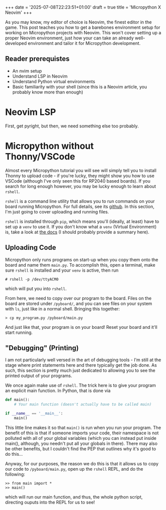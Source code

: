 +++
date = '2025-07-08T22:23:51+01:00'
draft = true
title = 'Micropython X Neovim'
+++

As you may know, my editor of choice is Neovim, the finest editor in the game. This post teaches you how to get a barebones environment setup for working on Micropython projects with Neovim. This won't cover setting up a proper Neovim environment, just how your can take an already well-developed environment and tailor it for Micropython development.

## Reader prerequistes

- An nvim setup
- Understand LSP in Neovim
- Understand Python virtual environments
- Basic familiarity with your shell (since this is a Neovim article, you probably know more than enough)

# Neovim LSP 

First, get pyright, but then, we need something else too probably.

# Micropython without Thonny/VSCode

Almost every Micropython tutorial you will see will simply tell you to install Thonny to upload code - if you're lucky, they might show you how to use VSCode (although I've only seen this for RP2040 based boards). If you search for long enough however, you may be lucky enough to learn about `rshell`.

`rshell` is a command line utility that allows you to run commands on your board running Micropython. For full details, see its [github](https://github.com/dhylands/rshell). In this section, I'm just going to cover uploading and running files.

`rshell` is installed through `pip`, which means you'll (ideally, at least) have to set up a `venv` to use it. If you don't know what a `venv` (Virtual Environment) is, take a look at [the docs](https://docs.python.org/3/library/venv.html) (I should probably provide a summary here).

## Uploading Code

Micropython only runs programs on start-up when you copy them onto the board and name them `main.py`. To accomplish this, open a terminal, make sure `rshell` is installed and your `venv` is active, then run
```shell
# rshell -p /dev/ttyACM0
```
which will put you into `rshell`. 

From here, we need to copy over our program to the board. Files on the board are stored under `/pyboard/`, and you can see files on your system with `ls`, just like in a normal shell. Bringing this together:
```shell
> cp my_program.py /pyboard/main.py
```
And just like that, your program is on your board! Reset your board and it'll start running.

## "Debugging" (Printing)

I am not particularly well versed in the art of debugging tools - I'm still at the stage where print statements here and there typically get the job done. As such, this section is pretty much just dedicated to allowing you to see the printed output of your programs. 

We once again make use of `rshell`. The trick here is to give your program an explicit main function. In Python, that is done via 
``` python
def main():
    # Your main function (doesn't actually have to be called main)

if __name__ == '__main__':
    main()
```

This little line makes it so that `main()` is run when you run your program. The benefit of this is that if someone imports your code, their namespace is not polluted with all of your global variables (which you can instead put inside main(), although, you needn't put all your globals in there). There may also be other benefits, but I couldn't find the PEP that outlines why it's good to do this...

Anyway, for our purposes, the reason we do this is that it allows us to copy our code to `/pyboard/main.py`, open up the `rshell` REPL, and do the following:

```
>> from main import *
>> main()
```

which will run our main function, and thus, the whole python script, directing ouputs into the REPL for us to see!
